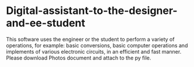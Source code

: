 # Digital-assistant-to-the-designer-and-ee-student
This software uses the engineer or the student to perform a variety of operations, for example: basic conversions, basic computer operations and implements of various electronic circuits, in an efficient and fast manner.
Please download Photos document and attach to the py file.
